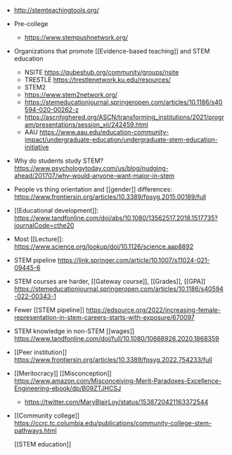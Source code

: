- http://stemteachingtools.org/
- Pre-college
	- https://www.stempushnetwork.org/
- Organizations that promote [[Evidence-based teaching]] and STEM education
	- NSITE https://qubeshub.org/community/groups/nsite
	- TRESTLE https://trestlenetwork.ku.edu/resources/
	- STEM2
	- https://www.stem2network.org/
	- https://stemeducationjournal.springeropen.com/articles/10.1186/s40594-020-00262-z
	- https://ascnhighered.org/ASCN/transforming_institutions/2021/program/presentations/session_xii/242459.html
	- AAU https://www.aau.edu/education-community-impact/undergraduate-education/undergraduate-stem-education-initiative
- Why do students study STEM? https://www.psychologytoday.com/us/blog/nudging-ahead/201707/why-would-anyone-want-major-in-stem
- People vs thing orientation and [[gender]] differences: https://www.frontiersin.org/articles/10.3389/fpsyg.2015.00189/full
- [[Educational development]]: https://www.tandfonline.com/doi/abs/10.1080/13562517.2018.1517735?journalCode=cthe20
- Most [[Lecture]]: https://www.science.org/lookup/doi/10.1126/science.aap8892
- STEM pipeline https://link.springer.com/article/10.1007/s11024-021-09445-6
- STEM courses are harder, [[Gateway course]], [[Grades]], [[GPA]] https://stemeducationjournal.springeropen.com/articles/10.1186/s40594-022-00343-1
- Fewer [[STEM pipeline]] https://edsource.org/2022/increasing-female-representation-in-stem-careers-starts-with-exposure/670097
- STEM knowledge in non-STEM [[wages]] https://www.tandfonline.com/doi/full/10.1080/10668926.2020.1868359
- [[Peer institution]] https://www.frontiersin.org/articles/10.3389/fpsyg.2022.754233/full
- [[Meritocracy]] [[Misconception]] https://www.amazon.com/Misconceiving-Merit-Paradoxes-Excellence-Engineering-ebook/dp/B09ZTJHCSJ
	- https://twitter.com/MaryBlairLoy/status/1538720421163372544
- [[Community college]] https://ccrc.tc.columbia.edu/publications/community-college-stem-pathways.html
  
  [[STEM education]]